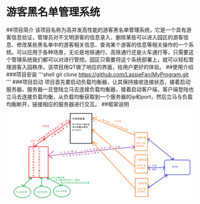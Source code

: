 # 游客黑名单管理系统
##项目简介
该项目名称为高并发高性能的游客黑名单管理系统，它是一个具有游客信息验证，管理员对不文明游客的信息录入、删除某些可以进入园区的游客信息、修改某些黑名单中的游客相关信息、查询某个游客的信息等相关操作的一个系统。可以应用于各种场景，无论是地铁通行、高铁通行还是火车通行等，只需要这个管理系统我们都可以对进行管控。园区只需要将这个系统部署上，就可以轻松管理游客入园秩序。该项目用QT做了响应的界面，给用户更好的体验。
##使用介绍
###项目安装
'''shell
git clone https://github.com/LassieFan/MyProgram.git
'''
###项目启动
项目首先要启动负载均衡器，让其保持接收连接状态，接着启动服务器，服务器一旦登陆立马去连接负载均衡器，接着启动客户端，客户端登陆也立马去连接负载均衡，从负载均衡获取到一个服务器的ip和port，然后立马与负载均衡断开，链接相应的服务器进行交互。
##框架说明
![image](https://github.com/LassieFan/MyProgram/blob/master/images/项目框架图.png)

